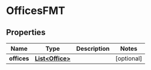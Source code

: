 

# OfficesFMT


## Properties

| Name | Type | Description | Notes |
|------------ | ------------- | ------------- | -------------|
|**offices** | [**List&lt;Office&gt;**](Office.md) |  |  [optional] |



